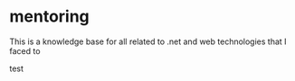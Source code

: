 # mentoring
This is a knowledge base for all related to .net and web technologies that I faced to

test
